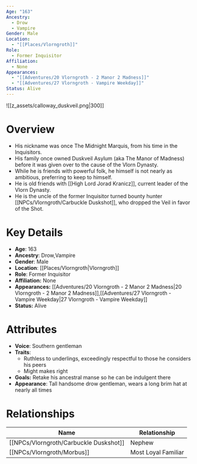 ```yaml
---
Age: "163"
Ancestry:
  - Drow
  - Vampire
Gender: Male
Location:
  - "[[Places/Vlorngroth]]"
Role:
  - Former Inquisitor
Affiliation:
  - None
Appearances:
  - "[[Adventures/20 Vlorngroth - 2 Manor 2 Madness]]"
  - "[[Adventures/27 Vlorngroth - Vampire Weekday]]"
Status: Alive
---
```

![[z_assets/calloway_duskveil.png|300]]

# Overview
- His nickname was once The Midnight Marquis, from his time in the Inquisitors.
- His family once owned Duskveil Asylum (aka The Manor of Madness) before it was given over to the cause of the Vlorn Dynasty.
- While he is friends with powerful folk, he himself is not nearly as ambitious, preferring to keep to himself.
- He is old friends with [[High Lord Jorad Kranicz]], current leader of the Vlorn Dynasty.
- He is the uncle of the former Inquisitor turned bounty hunter [[NPCs/Vlorngroth/Carbuckle Duskshot]], who dropped the Veil in favor of the Shot.

# Key Details
- **Age**: 163
- **Ancestry**: Drow,Vampire
- **Gender**: Male
- **Location**: [[Places/Vlorngroth\|Vlorngroth]]
- **Role**: Former Inquisitor
- **Affiliation:** None
- **Appearances:** [[Adventures/20 Vlorngroth - 2 Manor 2 Madness\|20 Vlorngroth - 2 Manor 2 Madness]],[[Adventures/27 Vlorngroth - Vampire Weekday\|27 Vlorngroth - Vampire Weekday]]
- **Status:** Alive

# Attributes
- **Voice**: Southern gentleman
- **Traits**: 
	- Ruthless to underlings, exceedingly respectful to those he considers his peers
	- Might makes right
- **Goals:** Retake his ancestral manse so he can be indulgent there
- **Appearance**: Tall handsome drow gentleman, wears a long brim hat at nearly all times

# Relationships

| Name                   | Relationship        |
| ---------------------- | ------------------- |
| [[NPCs/Vlorngroth/Carbuckle Duskshot]] | Nephew              |
| [[NPCs/Vlorngroth/Morbus]]             | Most Loyal Familiar |

